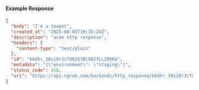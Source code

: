 <!-- Code generated for API Clients. DO NOT EDIT. -->

#### Example Response

```json
{
  "body": "I'm a teapot",
  "created_at": "2025-08-05T19:35:24Z",
  "description": "acme http response",
  "headers": {
    "content-type": "text/plain"
  },
  "id": "bkdhr_30si8rJcTUOJ57Bl9A2fLLZ9hKG",
  "metadata": "{\"environment\": \"staging\"}",
  "status_code": 418,
  "uri": "https://api.ngrok.com/backends/http_response/bkdhr_30si8rJcTUOJ57Bl9A2fLLZ9hKG"
}
```
